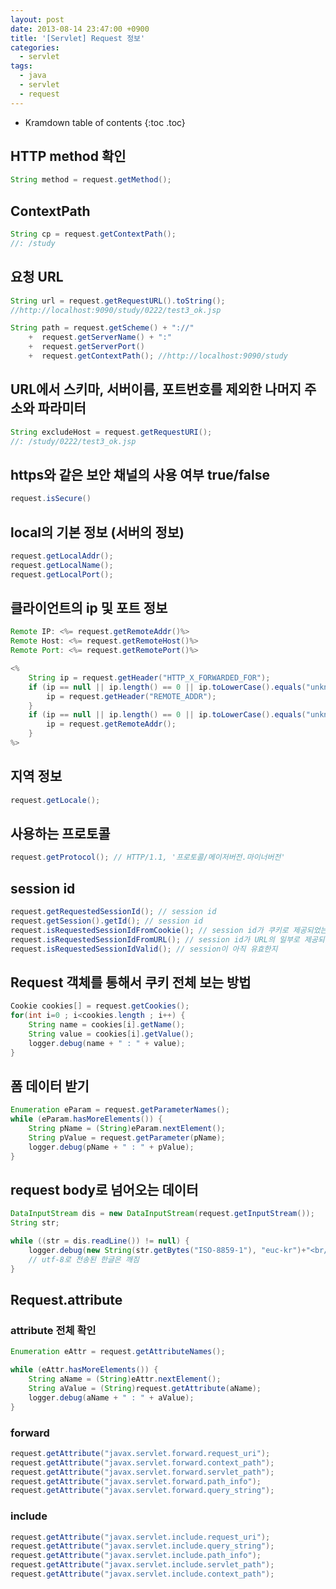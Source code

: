 ```yaml
---
layout: post
date: 2013-08-14 23:47:00 +0900
title: '[Servlet] Request 정보'
categories:
  - servlet
tags:
  - java
  - servlet
  - request
---
```


* Kramdown table of contents
{:toc .toc}

## HTTP method 확인

```java
String method = request.getMethod();
```

## ContextPath

```java
String cp = request.getContextPath();
//: /study
```

## 요청 URL

```java
String url = request.getRequestURL().toString();
//http://localhost:9090/study/0222/test3_ok.jsp

String path = request.getScheme() + "://"
    +  request.getServerName() + ":"
    +  request.getServerPort()
    +  request.getContextPath(); //http://localhost:9090/study
```

## URL에서 스키마, 서버이름, 포트번호를 제외한 나머지 주소와 파라미터

```java
String excludeHost = request.getRequestURI();
//: /study/0222/test3_ok.jsp
```

## https와 같은 보안 채널의 사용 여부 true/false

```java
request.isSecure()
```

## local의 기본 정보 (서버의 정보)

```java
request.getLocalAddr();
request.getLocalName();
request.getLocalPort();
```

## 클라이언트의 ip 및 포트 정보

```java
Remote IP: <%= request.getRemoteAddr()%>
Remote Host: <%= request.getRemoteHost()%>
Remote Port: <%= request.getRemotePort()%>

<%
    String ip = request.getHeader("HTTP_X_FORWARDED_FOR");
    if (ip == null || ip.length() == 0 || ip.toLowerCase().equals("unknown")) {
        ip = request.getHeader("REMOTE_ADDR");
    }
    if (ip == null || ip.length() == 0 || ip.toLowerCase().equals("unknown")) {
        ip = request.getRemoteAddr();
    }
%>
```

## 지역 정보

```java
request.getLocale();
```

## 사용하는 프로토콜

```java
request.getProtocol(); // HTTP/1.1, '프로토콜/메이저버전.마이너버전'
```

## session id

```java
request.getRequestedSessionId(); // session id
request.getSession().getId(); // session id
request.isRequestedSessionIdFromCookie(); // session id가 쿠키로 제공되었는지 여부
request.isRequestedSessionIdFromURL(); // session id가 URL의 일부로 제공되었는지 여부
request.isRequestedSessionIdValid(); // session이 아직 유효한지
```

## Request 객체를 통해서 쿠키 전체 보는 방법

```java
Cookie cookies[] = request.getCookies();
for(int i=0 ; i<cookies.length ; i++) {
    String name = cookies[i].getName();
    String value = cookies[i].getValue();
    logger.debug(name + " : " + value);
}
```

## 폼 데이터 받기

```java
Enumeration eParam = request.getParameterNames();
while (eParam.hasMoreElements()) {
    String pName = (String)eParam.nextElement();
    String pValue = request.getParameter(pName);
    logger.debug(pName + " : " + pValue);
}
```

## request body로 넘어오는 데이터

```java
DataInputStream dis = new DataInputStream(request.getInputStream());
String str;

while ((str = dis.readLine()) != null) {
    logger.debug(new String(str.getBytes("ISO-8859-1"), "euc-kr")+"<br/>");
    // utf-8로 전송된 한글은 깨짐
}
```

## Request.attribute

### attribute 전체 확인

```java
Enumeration eAttr = request.getAttributeNames();

while (eAttr.hasMoreElements()) {
    String aName = (String)eAttr.nextElement();
    String aValue = (String)request.getAttribute(aName);
    logger.debug(aName + " : " + aValue);
}
```

### forward

```java
request.getAttribute("javax.servlet.forward.request_uri");
request.getAttribute("javax.servlet.forward.context_path");
request.getAttribute("javax.servlet.forward.servlet_path");
request.getAttribute("javax.servlet.forward.path_info");
request.getAttribute("javax.servlet.forward.query_string");
```

### include

```java
request.getAttribute("javax.servlet.include.request_uri");
request.getAttribute("javax.servlet.include.query_string");
request.getAttribute("javax.servlet.include.path_info");
request.getAttribute("javax.servlet.include.servlet_path");
request.getAttribute("javax.servlet.include.context_path");
```
